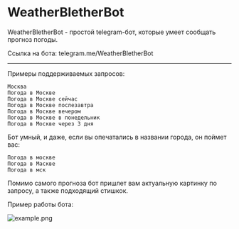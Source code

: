 # WeatherBletherBot
WeatherBletherBot - простой telegram-бот, которые умеет сообщать прогноз погоды.

Ссылка на бота: telegram.me/WeatherBletherBot

---

Примеры поддерживаемых запросов:
```
Москва
Погода в Москве
Погода в Москве сейчас
Погода в Москве послезавтра
Погода в Москве вечером
Погода в Москве в понедельник
Погода в Москве через 3 дня
```

Бот умный, и даже, если вы опечатались в названии города, он поймет вас:
```
Погода в москве
Погода в Маскве
Погода в мск
```

Помимо самого прогноза бот пришлет вам актуальную картинку по запросу, а также подходящий стишкок.

Пример работы бота:

![example.png](https://3.downloader.disk.yandex.ru/disk/58d342843e0c6c28d4bd0359c01907597a9060f7702e4c9af4bdbb379f5d7f24/58507fd1/64yzA1WcgFjSzOJaINoxMOqtuBgtifDHKDACvWZJJwh6dd8dUEVMV3YD9QEobXVSQzE343inmdf5oCiYxS-xvQ%3D%3D?uid=0&filename=Снимок%20экрана%202016-12-13%20в%2022.08.38.png&disposition=inline&hash=&limit=0&content_type=image%2Fpng&fsize=175477&hid=0d2980b65e728dacbeba73ededaa4288&media_type=image&tknv=v2&etag=de2425101a86ae6c037e314ed9a814d0)
